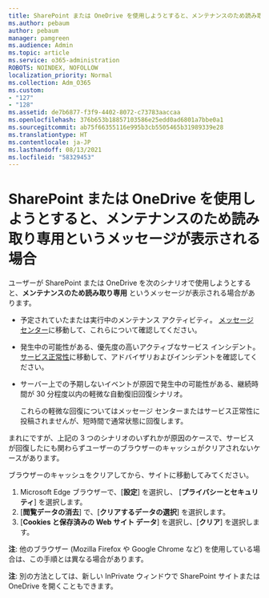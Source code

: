```yaml
---
title: SharePoint または OneDrive を使用しようとすると、メンテナンスのため読み取り専用というメッセージが表示される場合
ms.author: pebaum
author: pebaum
manager: pamgreen
ms.audience: Admin
ms.topic: article
ms.service: o365-administration
ROBOTS: NOINDEX, NOFOLLOW
localization_priority: Normal
ms.collection: Adm_O365
ms.custom:
- "127"
- "128"
ms.assetid: de7b6877-f3f9-4402-8072-c73783aaccaa
ms.openlocfilehash: 376b653b18857103586e25edd0ad6801a7bbe0a1
ms.sourcegitcommit: ab75f66355116e995b3cb5505465b31989339e28
ms.translationtype: HT
ms.contentlocale: ja-JP
ms.lasthandoff: 08/13/2021
ms.locfileid: "58329453"
---
```

# <a name="read-only-for-maintenance-message-when-attempting-to-use-sharepoint-or-onedrive"></a>SharePoint または OneDrive を使用しようとすると、メンテナンスのため読み取り専用というメッセージが表示される場合

ユーザーが SharePoint または OneDrive を次のシナリオで使用しようとすると、**メンテナンスのため読み取り専用** というメッセージが表示される場合があります。 

-   予定されていたまたは実行中のメンテナンス アクティビティ。  [メッセージ センター](https://portal.office.com/adminportal/home#/messagecenter)に移動して、これらについて確認してください。
-   発生中の可能性がある、優先度の高いアクティブなサービス インシデント。 [サービス正常性](https://portal.office.com/adminportal/home#/servicehealth)に移動して、アドバイザリおよびインシデントを確認してください。
-   サーバー上での予期しないイベントが原因で発生中の可能性がある、継続時間が 30 分程度以内の軽微な自動復旧回復シナリオ。 
    
    これらの軽微な回復についてはメッセージ センターまたはサービス正常性に投稿されませんが、短時間で通常状態に回復します。

まれにですが、上記の 3 つのシナリオのいずれかが原因のケースで、サービスが回復したにも関わらずユーザーのブラウザーのキャッシュがクリアされないケースがあります。

ブラウザーのキャッシュをクリアしてから、サイトに移動してみてください。

1. Microsoft Edge ブラウザーで、[**設定**] を選択し、 [**プライバシーとセキュリティ**] を選択します。
2. [**閲覧データの消去**] で、[**クリアするデータの選択**] を選択します。
3. [**Cookies と保存済みの Web サイト データ**] を選択し、[**クリア**] を選択します。

**注**: 他のブラウザー (Mozilla Firefox や Google Chrome など) を使用している場合は、この手順とは異なる場合があります。

**注**: 別の方法としては、新しい InPrivate ウィンドウで SharePoint サイトまたは OneDrive を開くこともできます。